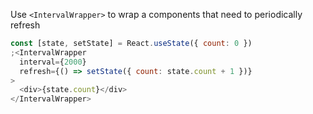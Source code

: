 Use `<IntervalWrapper>` to wrap a components that need to periodically refresh

```js
const [state, setState] = React.useState({ count: 0 })
;<IntervalWrapper
  interval={2000}
  refresh={() => setState({ count: state.count + 1 })}
>
  <div>{state.count}</div>
</IntervalWrapper>
```
